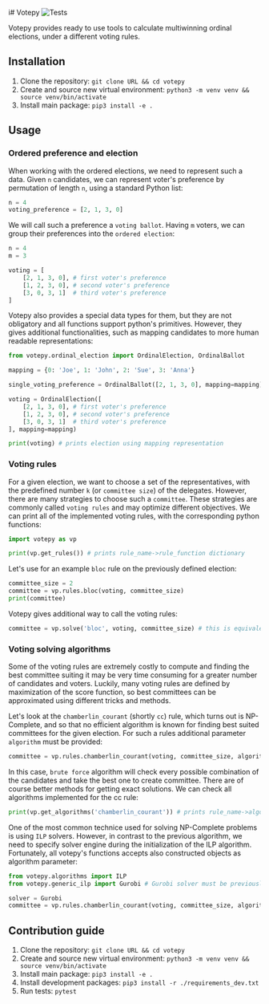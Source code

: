 i# Votepy
![Tests](https://github.com/Janix4000/votepy/actions/workflows/tests.yml/badge.svg)

Votepy provides ready to use tools to calculate multiwinning ordinal elections, under a different voting rules.

## Installation 

 1. Clone the repository: `git clone URL && cd votepy`
 2. Create and source new virtual environment: `python3 -m venv venv && source venv/bin/activate`
 3. Install main package: `pip3 install -e .`

## Usage

### Ordered preference and election

When working with the ordered elections, we need to represent such a data. Given `n` candidates, we can represent voter's preference by permutation of length `n`, using a standard Python list:
```py
n = 4
voting_preference = [2, 1, 3, 0]
```
We will call such a preference a `voting ballot`.
Having `m` voters, we can group their preferences into the `ordered election`:
```py
n = 4
m = 3

voting = [
    [2, 1, 3, 0], # first voter's preference
    [1, 2, 3, 0], # second voter's preference
    [3, 0, 3, 1]  # third voter's preference
]
```
Votepy also provides a special data types for them, but they are not obligatory and all functions support python's primitives.
However, they gives additional functionalities, such as mapping candidates to more human readable representations:

```py
from votepy.ordinal_election import OrdinalElection, OrdinalBallot

mapping = {0: 'Joe', 1: 'John', 2: 'Sue', 3: 'Anna'}

single_voting_preference = OrdinalBallot([2, 1, 3, 0], mapping=mapping)

voting = OrdinalElection([
    [2, 1, 3, 0], # first voter's preference
    [1, 2, 3, 0], # second voter's preference
    [3, 0, 3, 1]  # third voter's preference
], mapping=mapping)

print(voting) # prints election using mapping representation

```

### Voting rules

For a given election, we want to choose a set of the representatives, with the predefined number `k` (or `committee size`) of the delegates.
However, there are many strategies to choose such a `committee`. These strategies are commonly called `voting rules` and may optimize different objectives. We can print all of the implemented voting rules, with the corresponding python functions:
```py
import votepy as vp

print(vp.get_rules()) # prints rule_name->rule_function dictionary
```

Let's use for an example `bloc` rule on the previously defined election:
```py
committee_size = 2
committee = vp.rules.bloc(voting, committee_size)
print(committee)
```

Votepy gives additional way to call the voting rules:

```py 
committee = vp.solve('bloc', voting, committee_size) # this is equivalent of calling vp.rules.bloc
```

### Voting solving algorithms
Some of the voting rules are extremely costly to compute and finding the best committee suiting it may be very time consuming for a greater number of candidates and voters. Luckily, many voting rules are defined by maximization of the score function, so best committees can be approximated using different tricks and methods. 

Let's look at the `chamberlin_courant` (shortly `cc`) rule, which turns out is NP-Complete, and so that no efficient algorithm is known for finding best suited committees for the given election. For such a rules additional parameter `algorithm` must be provided:
```py
committee = vp.rules.chamberlin_courant(voting, committee_size, algorithm='brute_force')
```
In this case, `brute force` algorithm will check every possible combination of the candidates and take the best one to create committee. There are of course better methods for getting exact solutions. We can check all algorithms implemented for the cc rule:
```py
print(vp.get_algorithms('chamberlin_courant')) # prints rule_name->algorithm_class dictionary
```

One of the most common technice used for solving NP-Complete problems is using `ILP` solvers. However, in contrast to the previous algorithm, we need to specify solver engine during the initialization of the ILP algorithm. Fortunately, all votepy's functions accepts also constructed objects as algorithm parameter:
```py
from votepy.algorithms import ILP
from votepy.generic_ilp import Gurobi # Gurobi solver must be previously installed on the machine

solver = Gurobi
committee = vp.rules.chamberlin_courant(voting, committee_size, algorithm=ILP(Gurobi))
```


## Contribution guide

 1. Clone the repository: `git clone URL && cd votepy`
 2. Create and source new virtual environment: `python3 -m venv venv && source venv/bin/activate`
 3. Install main package: `pip3 install -e .`
 4. Install development packages: `pip3 install -r ./requirements_dev.txt`
 5. Run tests: `pytest`
